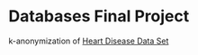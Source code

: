 # Databases Final Project

k-anonymization of [Heart Disease Data Set](https://archive.ics.uci.edu/ml/datasets/Heart+Disease)

